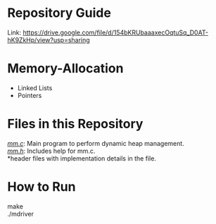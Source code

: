 # Repository Guide
Link: https://drive.google.com/file/d/154bKRUbaaaxecOqtuSq_D0AT-hK9ZkHp/view?usp=sharing<br>
# Memory-Allocation
- Linked Lists<br>
- Pointers<br>

# Files in this Repository
*<ins>mm.c</ins>*: Main program to perform dynamic heap management.<br>
*<ins>mm.h</ins>*: Includes help for mm.c.<br>
*header files with implementation details in the file.<br>

# How to Run
make <br>
./mdriver <br>

